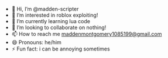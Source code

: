 - 👋 Hi, I’m @madden-scripter
- 👀 I’m interested in roblox exploiting!
- 🌱 I’m currently learning lua code
- 💞️ I’m looking to collaborate on nothing!
- 📫 How to reach me maddenmontgomery1085199@gmail.com
- 😄 Pronouns: he/him
- ⚡ Fun fact: i can be annoying sometimes

<!---
madden-scripter/madden-scripter is a ✨ special ✨ repository because its `README.md` (this file) appears on your GitHub profile.
You can click the Preview link to take a look at your changes.
--->
